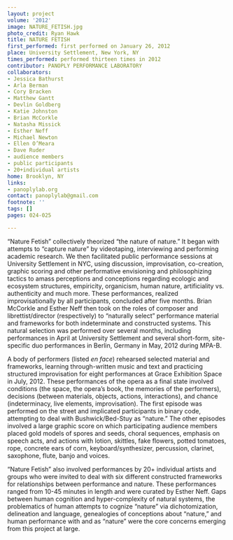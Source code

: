 ```yaml
---
layout: project
volume: '2012'
image: NATURE_FETISH.jpg
photo_credit: Ryan Hawk
title: NATURE FETISH
first_performed: first performed on January 26, 2012
place: University Settlement, New York, NY
times_performed: performed thirteen times in 2012
contributor: PANOPLY PERFORMANCE LABORATORY
collaborators:
- Jessica Bathurst
- Arla Berman
- Cory Bracken
- Matthew Gantt
- Devlin Goldberg
- Katie Johnston
- Brian McCorkle
- Natasha Missick
- Esther Neff
- Michael Newton
- Ellen O’Meara
- Dave Ruder
- audience members
- public participants
- 20+individual artists
home: Brooklyn, NY
links:
- panoplylab.org
contact: panoplylab@gmail.com
footnote: ''
tags: []
pages: 024-025

---
```


“Nature Fetish” collectively theorized “the nature of nature.” It began with attempts to “capture nature” by videotaping, interviewing and performing academic research. We then facilitated public performance sessions at University Settlement in NYC, using discussion, improvisation, co-creation, graphic scoring and other performative envisioning and philosophizing tactics to amass perceptions and conceptions regarding ecologic and ecosystem structures, empiricity, organicism, human nature, artificiality vs. authenticity and much more. These performances, realized improvisationally by all participants, concluded after five months. Brian McCorkle and Esther Neff then took on the roles of composer and librettist/director (respectively) to “naturally select” performance material and frameworks for both indeterminate and constructed systems. This natural selection was performed over several months, including performances in April at University Settlement and several short-form, site-specific duo performances in Berlin, Germany in May, 2012 during MPA-B.

A body of performers (listed _en face_) rehearsed selected material and frameworks, learning through-written music and text and practicing structured improvisation for eight performances at Grace Exhibition Space in July, 2012. These performances of the opera as a final state involved conditions (the space, the opera’s book, the memories of the performers), decisions (between materials, objects, actions, interactions), and chance (indeterminacy, live elements, improvisation). The first episode was performed on the street and implicated participants in binary code, attempting to deal with Bushwick/Bed-Stuy as “nature.” The other episodes involved a large graphic score on which participating audience members placed gold models of spores and seeds, choral sequences, emphasis on speech acts, and actions with lotion, skittles, fake flowers, potted tomatoes, rope, concrete ears of corn, keyboard/synthesizer, percussion, clarinet, saxophone, flute, banjo and voices.

“Nature Fetish” also involved performances by 20+ individual artists and groups who were invited to deal with six different constructed frameworks for relationships between performance and nature. These performances ranged from 10-45 minutes in length and were curated by Esther Neff. Gaps between human cognition and hyper-complexity of natural systems, the problematics of human attempts to cognize “nature” via dichotomization, delineation and language, genealogies of conceptions about “nature,” and human performance with and as “nature” were the core concerns emerging from this project at large.
